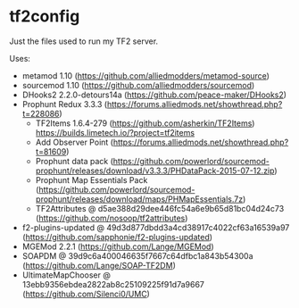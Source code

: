 # tf2config

Just the files used to run my TF2 server.

Uses:

- metamod 1.10 (https://github.com/alliedmodders/metamod-source)
- sourcemod 1.10 (https://github.com/alliedmodders/sourcemod)
- DHooks2 2.2.0-detours14a (https://github.com/peace-maker/DHooks2)
- Prophunt Redux 3.3.3 (https://forums.alliedmods.net/showthread.php?t=228086)
  - TF2Items 1.6.4-279 (https://github.com/asherkin/TF2Items) https://builds.limetech.io/?project=tf2items
  - Add Observer Point (https://forums.alliedmods.net/showthread.php?t=81609)
  - Prophunt data pack (https://github.com/powerlord/sourcemod-prophunt/releases/download/v3.3.3/PHDataPack-2015-07-12.zip)
  - Prophunt Map Essentials Pack (https://github.com/powerlord/sourcemod-prophunt/releases/download/maps/PHMapEssentials.7z)
  - TF2Attributes @ d5ae388d29dee446fc54a6e9b65d81bc04d24c73 (https://github.com/nosoop/tf2attributes)
- f2-plugins-updated @ 49d3d877dbdd3a4cd38917c4022cf63a16539a97 (https://github.com/sapphonie/f2-plugins-updated)
- MGEMod 2.2.1 (https://github.com/Lange/MGEMod)
- SOAPDM @ 39d9c6a400046635f7667c64dfbc1a843b54300a (https://github.com/Lange/SOAP-TF2DM)
- UltimateMapChooser @ 13ebb9356ebdea2822ab8c25109225f91d7a9667 (https://github.com/Silenci0/UMC)
